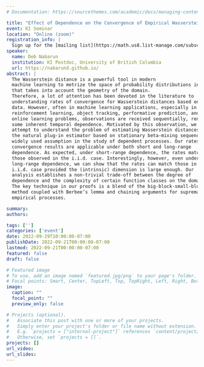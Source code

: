 ```yaml
---
# Documentation: https://sourcethemes.com/academic/docs/managing-content/

title: "Effect of Dependence on the Convergence of Empirical Wasserstein Distance"
event: KI Seminar
location: "Online (zoom)"
registration_info: |
  Sign up for the [mailing list](https://math.us8.list-manage.com/subscribe/post?u=c9cc3beec9fa57d7299ac161c&id=845fe9abdc) to receive the connection details
speaker:
  name: Deb Nabarun
  institution: KI Postdoc, University of British Columbia
  url: https://nabarund.github.io/
abstract: |
  The Wasserstein distance is a powerful tool in modern
  machine learning to metrize the space of probability distributions in a way
  that takes into account the geometry of the domain.
  Therefore, a lot of attention has been devoted in the literature to
  understanding rates of convergence for Wasserstein distances based on i.i.d
  data. However, often in machine learning applications, especially in
  reinforcement learning, object tracking, performative prediction, and other
  online learning problems, observations are received sequentially, rendering
  some inherent temporal dependence. Motivated by this observation, we
  attempt to understand the problem of estimating Wasserstein distances using
  the natural plug-in estimator based on stationary beta-mixing sequences, a
  widely used assumption in the study of dependent processes. Our rates of
  convergence results are applicable under both short and long-range
  dependence. As expected, under short-range dependence, the rates match
  those observed in the i.i.d. case. Interestingly, however, even under
  long-range dependence, we can show that the rates can match those in the
  i.i.d. case provided the (intrinsic) dimension is large enough. Our
  analysis establishes a non-trivial trade-off between the degree of
  dependence and the complexity of certain function classes on the domain.
  The key technique in our proofs is a blend of the big-block-small-block
  method coupled with Berbee’s lemma and chaining arguments for suprema of
  empirical processes.

summary:
authors:

tags: ['']
categories: ['event']
date: 2022-09-29T10:00:00-07:00
publishDate: 2022-09-21T00:00:00-07:00
lastmod: 2022-09-21T00:00:00-07:00
featured: false
draft: false

# Featured image
# To use, add an image named `featured.jpg/png` to your page's folder.
# Focal points: Smart, Center, TopLeft, Top, TopRight, Left, Right, BottomLeft, Bottom, BottomRight.
image:
  caption: ""
  focal_point: ""
  preview_only: false

# Projects (optional).
#   Associate this post with one or more of your projects.
#   Simply enter your project's folder or file name without extension.
#   E.g. `projects = ["internal-project"]` references `content/project/deep-learning/index.md`.
#   Otherwise, set `projects = []`.
projects: []
url_video:
url_slides:
---
```

